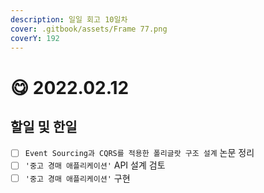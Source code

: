 ```yaml
---
description: 일일 회고 10일차
cover: .gitbook/assets/Frame 77.png
coverY: 192
---
```


# 😋 2022.02.12

## 할일 및 한일

* [ ] `Event Sourcing과 CQRS를 적용한 폴리글랏 구조 설계` 논문 정리
* [ ] `'중고 경매 애플리케이션'` API 설계 검토
* [ ] `'중고 경매 애플리케이션'` 구현
